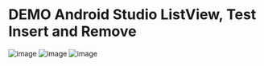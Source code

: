 # DEMO Android Studio ListView, Test Insert and Remove

![image](https://github.com/inulloo/Android-ListView-Insert-Remove/blob/main/Screenshot_1624519699.png "title")
![image](https://github.com/inulloo/Android-ListView-Insert-Remove/blob/main/Screenshot_1624519696.png "title")
![image](https://github.com/inulloo/Android-ListView-Insert-Remove/blob/main/Screenshot_1624519692.png "title")
